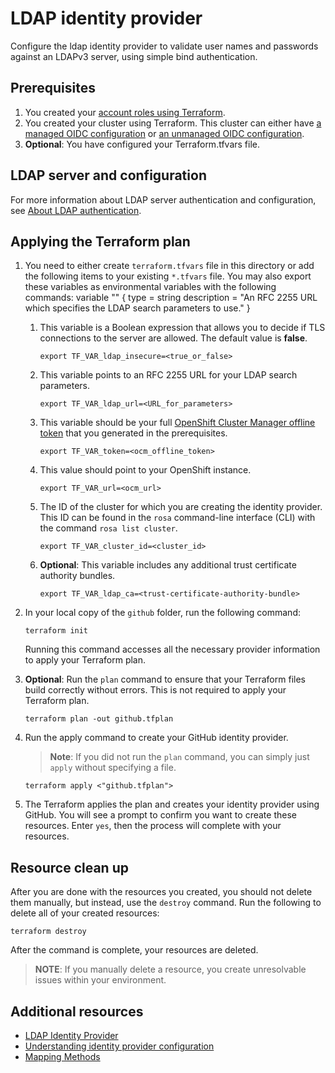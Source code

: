 # LDAP identity provider

Configure the ldap identity provider to validate user names and passwords against an LDAPv3 server, using simple bind authentication.

## Prerequisites

1. You created your [account roles using Terraform](../../examples/create_rosa_cluster/create_rosa_sts_cluster/classic_sts/account_roles/README.md).
1. You created your cluster using Terraform. This cluster can either have [a managed OIDC configuration](../../examples/create_rosa_cluster/create_rosa_sts_cluster/oidc_configuration/cluster_with_managed_oidc_config/README.md) or [an unmanaged OIDC configuration](../../examples/create_rosa_cluster/create_rosa_cluster/create_rosa_sts_cluster/oidc_configuration/cluster_with_unmanaged_oidc_config/README.md).
1. **Optional**: You have configured your Terraform.tfvars file.

## LDAP server and configuration

For more information about LDAP server authentication and configuration, see [About LDAP authentication](https://docs.openshift.com/container-platform/4.12/authentication/identity_providers/configuring-ldap-identity-provider.html#identity-provider-overview_configuring-ldap-identity-provider).


## Applying the Terraform plan

1. You need to either create `terraform.tfvars` file in this directory or add the following items to your existing `*.tfvars` file. You may also export these variables as environmental variables with the following commands:
variable "" {
  type        = string
  description = "An RFC 2255 URL which specifies the LDAP search parameters to use."
}
      1.  This variable is a Boolean expression that allows you to decide if TLS connections to the server are allowed. The default value is **false**.   
          ```
          export TF_VAR_ldap_insecure=<true_or_false>
          ```
      1.  This variable points to an RFC 2255 URL for your LDAP search parameters. 
          ```
          export TF_VAR_ldap_url=<URL_for_parameters>
          ```
      1.  This variable should be your full [OpenShift Cluster Manager offline token](https://console.redhat.com/openshift/token) that you generated in the prerequisites.  
          ```
          export TF_VAR_token=<ocm_offline_token> 
          ```
      1.  This value should point to your OpenShift instance.  
          ```
          export TF_VAR_url=<ocm_url>
          ```
      1.  The ID of the cluster for which you are creating the identity provider. This ID can be found in the `rosa` command-line interface (CLI) with the command `rosa list cluster`. 
          ```
          export TF_VAR_cluster_id=<cluster_id>
          ```
      1.  **Optional**: This variable includes any additional trust certificate authority bundles.
          ```
          export TF_VAR_ldap_ca=<trust-certificate-authority-bundle>
          ```    
1. In your local copy of the `github` folder, run the following command:
   ````
   terraform init
   ````
   Running this command accesses all the necessary provider information to apply your Terraform plan.
1. **Optional**: Run the `plan` command to ensure that your Terraform files build correctly without errors. This is not required to apply your Terraform plan.
   ````
   terraform plan -out github.tfplan
   ````
1. Run the apply command to create your GitHub identity provider. 

   > **Note**: If you did not run the `plan` command, you can simply just `apply` without specifying a file.

    ````
    terraform apply <"github.tfplan">
    ````
1. The Terraform applies the plan and creates your identity provider using GitHub. You will see a prompt to confirm you want to create these resources. Enter `yes`, then the process will complete with your resources.

## Resource clean up

After you are done with the resources you created, you should not delete them manually, but instead, use the `destroy` command. Run the following to delete all of your created resources:
  
```
terraform destroy
```

After the command is complete, your resources are deleted.

> **NOTE**: If you manually delete a resource, you create unresolvable issues within your environment.

## Additional resources

 - [LDAP Identity Provider](https://docs.openshift.com/container-platform/4.12/authentication/identity_providers/configuring-ldap-identity-provider.html)
 - [Understanding identity provider configuration](https://docs.openshift.com/container-platform/4.12/authentication/understanding-identity-provider.html)
 - [Mapping Methods](https://docs.openshift.com/container-platform/4.12/authentication/understanding-identity-provider.html#identity-provider-parameters_understanding-identity-provider)
